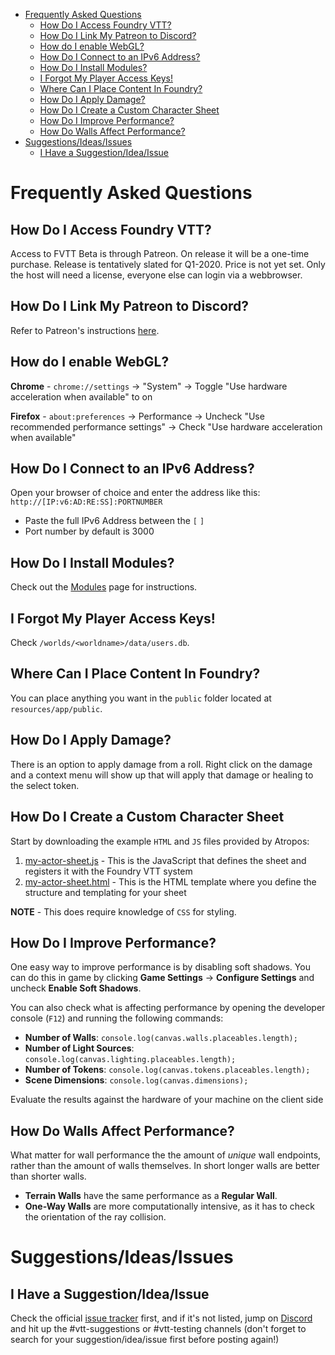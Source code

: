 <!--tl=2-->
<!--ts-->
   * [Frequently Asked Questions](#frequently-asked-questions)
      * [How Do I Access Foundry VTT?](#how-do-i-access-foundry-vtt)
      * [How Do I Link My Patreon to Discord?](#how-do-i-link-my-patreon-to-discord)
      * [How do I enable WebGL?](#how-do-i-enable-webgl)
      * [How Do I Connect to an IPv6 Address?](#how-do-i-connect-to-an-ipv6-address)
      * [How Do I Install Modules?](#how-do-i-install-modules)
      * [I Forgot My Player Access Keys!](#i-forgot-my-player-access-keys)
      * [Where Can I Place Content In Foundry?](#where-can-i-place-content-in-foundry)
      * [How Do I Apply Damage?](#how-do-i-apply-damage)
      * [How Do I Create a Custom Character Sheet](#how-do-i-create-a-custom-character-sheet)
      * [How Do I Improve Performance?](#how-do-i-improve-performance)
      * [How Do Walls Affect Performance?](#how-do-walls-affect-performance)
   * [Suggestions/Ideas/Issues](#suggestionsideasissues)
      * [I Have a Suggestion/Idea/Issue](#i-have-a-suggestionideaissue)
<!--te-->

# Frequently Asked Questions

## How Do I Access Foundry VTT?
Access to FVTT Beta is through Patreon. On release it will be a one-time purchase. Release is tentatively slated for Q1-2020. Price is not yet set. Only the host will need a license, everyone else can login via a webbrowser.

## How Do I Link My Patreon to Discord?
Refer to Patreon's instructions [here](https://support.patreon.com/hc/en-us/articles/212052266-How-do-I-receive-my-Discord-role-#h_21f22930-84c5-4950-b6b1-3e83312f66dc).

## How do I enable WebGL?

**Chrome** - `chrome://settings` -> "System" -> Toggle "Use hardware acceleration when available" to on

**Firefox** - `about:preferences` -> Performance -> Uncheck "Use recommended performance settings" -> Check "Use hardware acceleration when available"

## How Do I Connect to an IPv6 Address?
Open your browser of choice and enter the address like this: `http://[IP:v6:AD:RE:SS]:PORTNUMBER`

- Paste the full IPv6 Address between the `[` `]`
- Port number by default is 3000

## How Do I Install Modules?
Check out the [Modules](https://foundry-vtt-community.github.io/wiki/Modules/) page for instructions.

## I Forgot My Player Access Keys!
Check `/worlds/<worldname>/data/users.db`.

## Where Can I Place Content In Foundry?
You can place anything you want in the `public` folder located at `resources/app/public`.

## How Do I Apply Damage?
There is an option to apply damage from a roll. Right click on the damage and a context menu will show up that will apply that damage or healing to the select token.

## How Do I Create a Custom Character Sheet
Start by downloading the example `HTML` and `JS` files provided by Atropos:

1. [my-actor-sheet.js](https://cdn.discordapp.com/attachments/554492873190670336/616309044604436511/my-actor-sheet.js) - This is the JavaScript that defines the sheet and registers it with the Foundry VTT system 
2. [my-actor-sheet.html](https://cdn.discordapp.com/attachments/554492873190670336/616309067513593856/my-actor-sheet.html) - This is the HTML template where you define the structure and templating for your sheet

**NOTE** - This does require knowledge of `CSS` for styling.

## How Do I Improve Performance?
One easy way to improve performance is by disabling soft shadows. You can do this in game by clicking **Game Settings** -> **Configure Settings** and uncheck **Enable Soft Shadows**.

You can also check what is affecting performance by opening the developer console (`F12`) and running the following commands:
- **Number of Walls**: `console.log(canvas.walls.placeables.length);`
- **Number of Light Sources**: `console.log(canvas.lighting.placeables.length);`
- **Number of Tokens**: `console.log(canvas.tokens.placeables.length);`
- **Scene Dimensions**: `console.log(canvas.dimensions);`

Evaluate the results against the hardware of your machine on the client side

## How Do Walls Affect Performance?
What matter for wall performance the the amount of *unique* wall endpoints, rather than the amount of walls themselves. In short longer walls are better than shorter walls.

- **Terrain Walls** have the same performance as a **Regular Wall**.
- **One-Way Walls** are more computationally intensive, as it has to check the orientation of the ray collision.

# Suggestions/Ideas/Issues

## I Have a Suggestion/Idea/Issue
Check the official [issue tracker](https://gitlab.com/foundrynet/foundryvtt/issues) first, and if it's not listed, jump on [Discord](https://discordapp.com/invite/DDBZUDf) and hit up the #vtt-suggestions or #vtt-testing channels (don't forget to search for your suggestion/idea/issue first before posting again!)